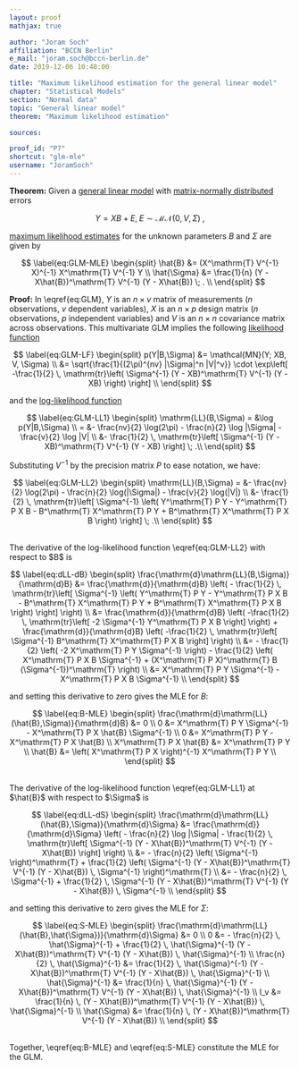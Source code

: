 ```yaml
---
layout: proof
mathjax: true

author: "Joram Soch"
affiliation: "BCCN Berlin"
e_mail: "joram.soch@bccn-berlin.de"
date: 2019-12-06 10:40:00

title: "Maximum likelihood estimation for the general linear model"
chapter: "Statistical Models"
section: "Normal data"
topic: "General linear model"
theorem: "Maximum likelihood estimation"

sources:

proof_id: "P7"
shortcut: "glm-mle"
username: "JoramSoch"
---
```



**Theorem:** Given a [general linear model](/D/glm) with [matrix-normally distributed](/D/matn) errors

$$ \label{eq:GLM}
Y = X B + E, \; E \sim \mathcal{MN}(0, V, \Sigma) \; ,
$$

[maximum likelihood estimates](/D/mle) for the unknown parameters $B$ and $\Sigma$ are given by

$$ \label{eq:GLM-MLE}
\begin{split}
\hat{B} &= (X^\mathrm{T} V^{-1} X)^{-1} X^\mathrm{T} V^{-1} Y \\
\hat{\Sigma} &= \frac{1}{n} (Y - X\hat{B})^\mathrm{T} V^{-1} (Y - X\hat{B}) \; . \\
\end{split}
$$


**Proof:** In \eqref{eq:GLM}, $Y$ is an $n \times v$ matrix of measurements ($n$ observations, $v$ dependent variables), $X$ is an $n \times p$ design matrix ($n$ observations, $p$ independent variables) and $V$ is an $n \times n$ covariance matrix across observations. This multivariate GLM implies the following [likelihood function](/D/lf)

$$ \label{eq:GLM-LF}
\begin{split}
p(Y|B,\Sigma) &= \mathcal{MN}(Y; XB, V, \Sigma) \\
&= \sqrt{\frac{1}{(2\pi)^{nv} |\Sigma|^n |V|^v}} \cdot \exp\left[ -\frac{1}{2} \, \mathrm{tr}\left( \Sigma^{-1} (Y - XB)^\mathrm{T} V^{-1} (Y - XB) \right)  \right] \\
\end{split}
$$

and the [log-likelihood function](/D/llf)

$$ \label{eq:GLM-LL1}
\begin{split}
\mathrm{LL}(B,\Sigma) = &\log p(Y|B,\Sigma) \\
= &- \frac{nv}{2} \log(2\pi) - \frac{n}{2} \log |\Sigma| - \frac{v}{2} \log |V| \\
&- \frac{1}{2} \, \mathrm{tr}\left[ \Sigma^{-1} (Y - XB)^\mathrm{T} V^{-1} (Y - XB) \right] \; .\\
\end{split}
$$

Substituting $V^{-1}$ by the precision matrix $P$ to ease notation, we have:

$$ \label{eq:GLM-LL2}
\begin{split}
\mathrm{LL}(B,\Sigma) = &- \frac{nv}{2} \log(2\pi) - \frac{n}{2} \log(|\Sigma|) - \frac{v}{2} \log(|V|) \\
&- \frac{1}{2} \, \mathrm{tr}\left[ \Sigma^{-1} \left( Y^\mathrm{T} P Y - Y^\mathrm{T} P X B - B^\mathrm{T} X^\mathrm{T} P Y + B^\mathrm{T} X^\mathrm{T} P X B \right) \right] \; .\\
\end{split}
$$

<br>
The derivative of the log-likelihood function \eqref{eq:GLM-LL2} with respect to $B$ is

$$ \label{eq:dLL-dB}
\begin{split}
\frac{\mathrm{d}\mathrm{LL}(B,\Sigma)}{\mathrm{d}B} &= \frac{\mathrm{d}}{\mathrm{d}B} \left( - \frac{1}{2} \, \mathrm{tr}\left[ \Sigma^{-1} \left( Y^\mathrm{T} P Y - Y^\mathrm{T} P X B - B^\mathrm{T} X^\mathrm{T} P Y + B^\mathrm{T} X^\mathrm{T} P X B \right) \right] \right) \\
&= \frac{\mathrm{d}}{\mathrm{d}B} \left( -\frac{1}{2} \, \mathrm{tr}\left[ -2 \Sigma^{-1} Y^\mathrm{T} P X B \right] \right) + \frac{\mathrm{d}}{\mathrm{d}B} \left( -\frac{1}{2} \, \mathrm{tr}\left[ \Sigma^{-1} B^\mathrm{T} X^\mathrm{T} P X B \right] \right) \\
&= - \frac{1}{2} \left( -2 X^\mathrm{T} P Y \Sigma^{-1} \right) - \frac{1}{2} \left( X^\mathrm{T} P X B \Sigma^{-1} + (X^\mathrm{T} P X)^\mathrm{T} B (\Sigma^{-1})^\mathrm{T} \right) \\
&= X^\mathrm{T} P Y \Sigma^{-1} - X^\mathrm{T} P X B \Sigma^{-1} \\
\end{split}
$$

and setting this derivative to zero gives the MLE for $B$:

$$ \label{eq:B-MLE}
\begin{split}
\frac{\mathrm{d}\mathrm{LL}(\hat{B},\Sigma)}{\mathrm{d}B} &= 0 \\
0 &= X^\mathrm{T} P Y \Sigma^{-1} - X^\mathrm{T} P X \hat{B} \Sigma^{-1} \\
0 &= X^\mathrm{T} P Y - X^\mathrm{T} P X \hat{B} \\
X^\mathrm{T} P X \hat{B} &= X^\mathrm{T} P Y \\
\hat{B} &= \left( X^\mathrm{T} P X \right)^{-1} X^\mathrm{T} P Y \\
\end{split}
$$

<br>
The derivative of the log-likelihood function \eqref{eq:GLM-LL1} at $\hat{B}$ with respect to $\Sigma$ is

$$ \label{eq:dLL-dS}
\begin{split}
\frac{\mathrm{d}\mathrm{LL}(\hat{B},\Sigma)}{\mathrm{d}\Sigma} &= \frac{\mathrm{d}}{\mathrm{d}\Sigma} \left( - \frac{n}{2} \log |\Sigma| - \frac{1}{2} \, \mathrm{tr}\left[ \Sigma^{-1} (Y - X\hat{B})^\mathrm{T} V^{-1} (Y - X\hat{B}) \right] \right) \\
&= - \frac{n}{2} \left( \Sigma^{-1} \right)^\mathrm{T} + \frac{1}{2} \left( \Sigma^{-1} (Y - X\hat{B})^\mathrm{T} V^{-1} (Y - X\hat{B}) \, \Sigma^{-1} \right)^\mathrm{T} \\
&= - \frac{n}{2} \, \Sigma^{-1} + \frac{1}{2} \, \Sigma^{-1} (Y - X\hat{B})^\mathrm{T} V^{-1} (Y - X\hat{B}) \, \Sigma^{-1} \\
\end{split}
$$

and setting this derivative to zero gives the MLE for $\Sigma$:

$$ \label{eq:S-MLE}
\begin{split}
\frac{\mathrm{d}\mathrm{LL}(\hat{B},\hat{\Sigma})}{\mathrm{d}\Sigma} &= 0 \\
0 &= - \frac{n}{2} \, \hat{\Sigma}^{-1} + \frac{1}{2} \, \hat{\Sigma}^{-1} (Y - X\hat{B})^\mathrm{T} V^{-1} (Y - X\hat{B}) \, \hat{\Sigma}^{-1} \\
\frac{n}{2} \, \hat{\Sigma}^{-1} &= \frac{1}{2} \, \hat{\Sigma}^{-1} (Y - X\hat{B})^\mathrm{T} V^{-1} (Y - X\hat{B}) \, \hat{\Sigma}^{-1} \\
\hat{\Sigma}^{-1} &= \frac{1}{n} \, \hat{\Sigma}^{-1} (Y - X\hat{B})^\mathrm{T} V^{-1} (Y - X\hat{B}) \, \hat{\Sigma}^{-1} \\
I_v &= \frac{1}{n} \, (Y - X\hat{B})^\mathrm{T} V^{-1} (Y - X\hat{B}) \, \hat{\Sigma}^{-1} \\
\hat{\Sigma} &= \frac{1}{n} \, (Y - X\hat{B})^\mathrm{T} V^{-1} (Y - X\hat{B}) \\
\end{split}
$$

<br>
Together, \eqref{eq:B-MLE} and \eqref{eq:S-MLE} constitute the MLE for the GLM.